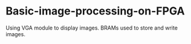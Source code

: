 # Basic-image-processing-on-FPGA

Using VGA module to display images.
BRAMs used to store and write images.
